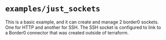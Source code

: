 # `examples/just_sockets`

This is a basic example, and it can create and manage 2 border0 sockets. One for HTTP and another for SSH.
The SSH socket is configured to link to a Border0 connector that was created outside of terraform.
